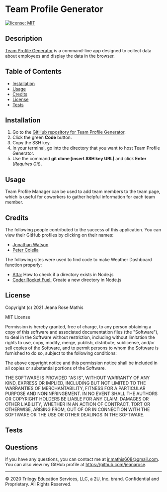 # Team Profile Generator

[![license: MIT](https://img.shields.io/badge/License-MIT-yellow.svg)](https://opensource.org/licenses/MIT)

## Description

[Team Profile Generator](https://jeanarose.github.io/team-profile-generator) is a command-line app designed to collect data about employees and display the data in the browser.

## Table of Contents

- [Installation](#installation)
- [Usage](#usage)
- [Credits](#credits)
- [License](#license)
- [Tests](#tests)

## Installation

1. Go to the [GitHub repository for Team Profile Generator](https://github.com/jeanarose/team-profile-generator).
2. Click the green **Code** button.
3. Copy the SSH key.
4. In your terminal, go into the directory that you want to host Team Profile Generator.
5. Use the command **git clone [insert SSH key URL]** and click **Enter** (_Requires Git_).

## Usage

Team Profile Manager can be used to add team members to the team page, which is useful for coworkers to gather helpful information for each team member.

## Credits
The following people contributed to the success of this application. You can view their GitHub profiles by clicking on their names:
* [Jonathan Watson](https://github.com/jonathanjwatson)
* [Peter Colella](https://github.com/petercolella)

The following sites were used to find code to make Weather Dashboard function properly:
* [Atta:](https://attacomsian.com/blog/nodejs-check-if-directory-exists#:~:text=The%20simplest%20way%20to%20check,existsSync()%20method.&text=The%20existsSync()%20method%20returns,the%20path%20exists%2C%20false%20otherwise.) How to check if a directory exists in Node.js
* [Coder Rocket Fuel:](https://coderrocketfuel.com/article/create-a-new-directory-in-node-js) Create a new directory in Node.js
## License

Copyright (c) 2021 Jeana Rose Mathis

MIT License

Permission is hereby granted, free of charge, to any person obtaining a copy
of this software and associated documentation files (the "Software"), to deal
in the Software without restriction, including without limitation the rights
to use, copy, modify, merge, publish, distribute, sublicense, and/or sell
copies of the Software, and to permit persons to whom the Software is
furnished to do so, subject to the following conditions:

The above copyright notice and this permission notice shall be included in all
copies or substantial portions of the Software.

THE SOFTWARE IS PROVIDED "AS IS", WITHOUT WARRANTY OF ANY KIND, EXPRESS OR
IMPLIED, INCLUDING BUT NOT LIMITED TO THE WARRANTIES OF MERCHANTABILITY,
FITNESS FOR A PARTICULAR PURPOSE AND NONINFRINGEMENT. IN NO EVENT SHALL THE
AUTHORS OR COPYRIGHT HOLDERS BE LIABLE FOR ANY CLAIM, DAMAGES OR OTHER
LIABILITY, WHETHER IN AN ACTION OF CONTRACT, TORT OR OTHERWISE, ARISING FROM,
OUT OF OR IN CONNECTION WITH THE SOFTWARE OR THE USE OR OTHER DEALINGS IN THE
SOFTWARE.

## Tests

## Questions

If you have any questions, you can contact me at jr.mathis608@gmail.com.
You can also view my GitHub profile at https://github.com/jeanarose.

---

© 2020 Trilogy Education Services, LLC, a 2U, Inc. brand. Confidential and Proprietary. All Rights Reserved.
